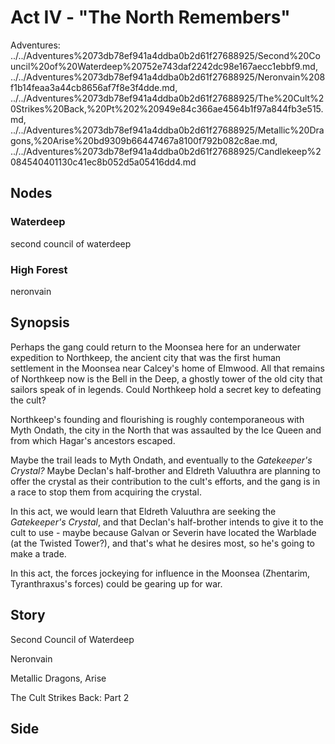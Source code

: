 # Act IV - "The North Remembers"

Adventures: ../../Adventures%2073db78ef941a4ddba0b2d61f27688925/Second%20Council%20of%20Waterdeep%20752e743daf2242dc98e167aecc1ebbf9.md, ../../Adventures%2073db78ef941a4ddba0b2d61f27688925/Neronvain%208f1b14feaa3a44cb8656af7f8e3f4dde.md, ../../Adventures%2073db78ef941a4ddba0b2d61f27688925/The%20Cult%20Strikes%20Back,%20Pt%202%20949e84c366ae4564b1f97a844fb3e515.md, ../../Adventures%2073db78ef941a4ddba0b2d61f27688925/Metallic%20Dragons,%20Arise%20bd9309b66447467a8100f792b082c8ae.md, ../../Adventures%2073db78ef941a4ddba0b2d61f27688925/Candlekeep%2084540401130c41ec8b052d5a05416dd4.md

## Nodes

### Waterdeep
second council of waterdeep
### High Forest
neronvain
### 

## Synopsis

Perhaps the gang could return to the Moonsea here for an underwater expedition to Northkeep, the ancient city that was the first human settlement in the Moonsea near Calcey's home of Elmwood. All that remains of Northkeep now is the Bell in the Deep, a ghostly tower of the old city that sailors speak of in legends. Could Northkeep hold a secret key to defeating the cult?

Northkeep's founding and flourishing is roughly contemporaneous with Myth Ondath, the city in the North that was assaulted by the Ice Queen and from which Hagar's ancestors escaped.

Maybe the trail leads to Myth Ondath, and eventually to the *Gatekeeper's Crystal?* Maybe Declan's half-brother and Eldreth Valuuthra are planning to offer the crystal as their contribution to the cult's efforts, and the gang is in a race to stop them from acquiring the crystal.

In this act, we would learn that Eldreth Valuuthra are seeking the *Gatekeeper's Crystal*, and that Declan's half-brother intends to give it to the cult to use - maybe because Galvan or Severin have located the Warblade (at the Twisted Tower?), and that's what he desires most, so he's going to make a trade.

In this act, the forces jockeying for influence in the Moonsea (Zhentarim, Tyranthraxus's forces) could be gearing up for war.

## Story

Second Council of Waterdeep

Neronvain

Metallic Dragons, Arise

The Cult Strikes Back: Part 2

## Side